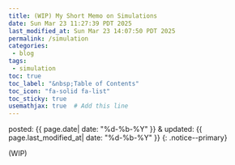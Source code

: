 ```yaml
---
title: (WIP) My Short Memo on Simulations
date: Sun Mar 23 11:27:39 PDT 2025
last_modified_at: Sun Mar 23 14:07:50 PDT 2025
permalink: /simulation
categories:
 - blog
tags:
 - simulation
toc: true
toc_label: "&nbsp;Table of Contents"
toc_icon: "fa-solid fa-list"
toc_sticky: true
usemathjax: true  # Add this line
---
```


<!--tags: {% for tag in page.tags %} <a href="/tags/#{{ tag }}">{{ tag }}</a> {% endfor %}
<br>
cats: {% for category in page.categories %} <a href="/categories/#{{ category }}">{{ category }}</a> {% endfor %}-->

posted: {{ page.date| date: "%d-%b-%Y" }}
&amp;
updated: {{ page.last_modified_at| date: "%d-%b-%Y" }}
{: .notice--primary}


(WIP)

